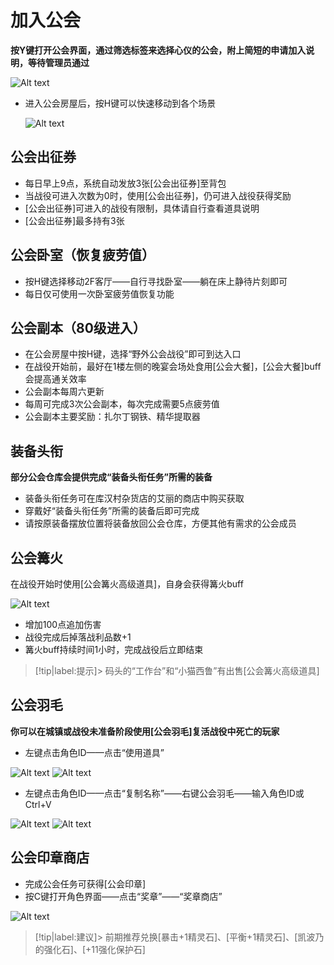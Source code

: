# 加入公会 <!-- {docsify-ignore-all} -->
**按Y键打开公会界面，通过筛选标签来选择心仪的公会，附上简短的申请加入说明，等待管理员通过**

![Alt text](image-8.png ':size=50%')

-   进入公会房屋后，按H键可以快速移动到各个场景

    ![Alt text](image-9.png ':size=20%')

## 公会出征券 
-   每日早上9点，系统自动发放3张[公会出征券]至背包
-   当战役可进入次数为0时，使用[公会出征券]，仍可进入战役获得奖励
-   [公会出征券]可进入的战役有限制，具体请自行查看道具说明
-   [公会出征券]最多持有3张

## 公会卧室（恢复疲劳值）
-   按H键选择移动2F客厅——自行寻找卧室——躺在床上静待片刻即可
-   每日仅可使用一次卧室疲劳值恢复功能

## 公会副本（80级进入） 
-   在公会房屋中按H键，选择“野外公会战役”即可到达入口
-   在战役开始前，最好在1楼左侧的晚宴会场处食用[公会大餐]，[公会大餐]buff会提高通关效率
-   公会副本每周六更新
-   每周可完成3次公会副本，每次完成需要5点疲劳值
-   公会副本主要奖励：扎尔丁钢铁、精华提取器

## 装备头衔
**部分公会仓库会提供完成“装备头衔任务”所需的装备**
-   装备头衔任务可在库汉村杂货店的艾丽的商店中购买获取
-   穿戴好“装备头衔任务”所需的装备后即可完成
-   请按原装备摆放位置将装备放回公会仓库，方便其他有需求的公会成员

## 公会篝火
在战役开始时使用[公会篝火高级道具]，自身会获得篝火buff

![Alt text](image-6.png)
-   增加100点追加伤害
-   战役完成后掉落战利品数+1
-   篝火buff持续时间1小时，完成战役后立即结束

> [!tip|label:提示]> 码头的“工作台”和“小猫西鲁”有出售[公会篝火高级道具]


## 公会羽毛
**你可以在城镇或战役未准备阶段使用[公会羽毛]复活战役中死亡的玩家**
-  左键点击角色ID——点击“使用道具”

![Alt text](image-1.png)    ![Alt text](image-4.png ':size=15%')

-  左键点击角色ID——点击“复制名称”——右键公会羽毛——输入角色ID或Ctrl+V


![Alt text](image-3.png)    ![Alt text](image-2.png)

## 公会印章商店
-  完成公会任务可获得[公会印章]
-  按C键打开角色界面——点击“奖章”——“奖章商店”

![Alt text](image-7.png ':size=50%')

> [!tip|label:建议]> 前期推荐兑换[暴击+1精灵石]、[平衡+1精灵石]、[凯波乃的强化石]、[+11强化保护石]

